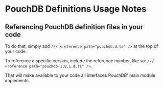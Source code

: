 ﻿# PouchDB Definitions Usage Notes

## Referencing PouchDB definition files in your code

To do that, simply add `/// <reference path="pouchdb.d.ts" />` at the top of your code.

To reference a specific version, include the reference number, like so: `/// <reference path="pouchdb-1.0.1.d.ts" />`.

That will make available to your code all interfaces PouchDB' main module implements.
